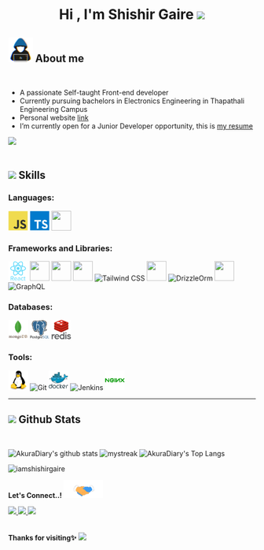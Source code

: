 
<h1 align="center"><b>Hi , I'm Shishir Gaire </b><img src="https://media.giphy.com/media/hvRJCLFzcasrR4ia7z/giphy.gif" width="35"></h1>



	
## <picture><img src = "https://github.com/0xAbdulKhalid/0xAbdulKhalid/raw/main/assets/mdImages/about_me.gif" width = 50px></picture> **About me**
<br>

- A passionate Self-taught Front-end developer
- Currently pursuing bachelors in Electronics Engineering in Thapathali Engineering Campus
- Personal website [link](https://github.com/iamshishirgaire)
- I’m currently open for a Junior Developer opportunity, this is [my resume](https://read.cv/iamshishirgaire)


<img src="https://user-images.githubusercontent.com/73097560/115834477-dbab4500-a447-11eb-908a-139a6edaec5c.gif"><br><br>

## <img src="https://media2.giphy.com/media/QssGEmpkyEOhBCb7e1/giphy.gif?cid=ecf05e47a0n3gi1bfqntqmob8g9aid1oyj2wr3ds3mg700bl&rid=giphy.gif" width ="25"><b> Skills</b>

### Languages:
<p align="left">
    <img src="https://raw.githubusercontent.com/devicons/devicon/master/icons/javascript/javascript-original.svg" alt="JavaScript" width="40" height="40"/>
    <img src="https://raw.githubusercontent.com/devicons/devicon/master/icons/typescript/typescript-original.svg" alt="TypeScript" width="40" height="40"/>
    <img src="https://cdn.jsdelivr.net/gh/devicons/devicon@latest/icons/azuresqldatabase/azuresqldatabase-original.svg" height="40" width="40"/>
    
</p>

### Frameworks and Libraries:
<p align="left">
    <img src="https://raw.githubusercontent.com/devicons/devicon/master/icons/react/react-original-wordmark.svg" alt="React" width="40" height="40"/>
     <img src="https://cdn.jsdelivr.net/gh/devicons/devicon@latest/icons/nextjs/nextjs-original.svg" width="40" height="40"/>
    <img src="https://cdn.jsdelivr.net/gh/devicons/devicon@latest/icons/nestjs/nestjs-original.svg" height="40" width="40" />
    <img src="https://cdn.jsdelivr.net/gh/devicons/devicon@latest/icons/express/express-original.svg" height="40" width="40"/>
    <img src="https://www.vectorlogo.zone/logos/tailwindcss/tailwindcss-icon.svg" alt="Tailwind CSS" width="40" height="40"/>
    <img src="https://cdn.jsdelivr.net/gh/devicons/devicon@latest/icons/nodejs/nodejs-original-wordmark.svg" height="40" width="40"/>
      <img src="https://pbs.twimg.com/profile_images/1767809210060877824/mAtEmNk0_400x400.jpg" alt="DrizzleOrm" width="40" height="40"/>
    <img src="https://cdn.jsdelivr.net/gh/devicons/devicon@latest/icons/prisma/prisma-original.svg" height="40" width="40" />
     <img src="https://www.vectorlogo.zone/logos/graphql/graphql-icon.svg" alt="GraphQL" width="40" height="40"/>

</p>

### Databases:
<p align="left">
    <img src="https://raw.githubusercontent.com/devicons/devicon/master/icons/mongodb/mongodb-original-wordmark.svg" alt="MongoDB" width="40" height="40"/>
    <img src="https://raw.githubusercontent.com/devicons/devicon/master/icons/postgresql/postgresql-original-wordmark.svg" alt="PostgreSQL" width="40" height="40"/>
    <img src="https://raw.githubusercontent.com/devicons/devicon/master/icons/redis/redis-original-wordmark.svg" alt="Redis" width="40" height="40"/>
</p>

### Tools:
<p align="left">
<img src="https://raw.githubusercontent.com/devicons/devicon/master/icons/linux/linux-original.svg" alt="Linux" width="40" height="40"/>
    <img src="https://www.vectorlogo.zone/logos/git-scm/git-scm-icon.svg" alt="Git" width="40" height="40"/>
    <img src="https://raw.githubusercontent.com/devicons/devicon/master/icons/docker/docker-original-wordmark.svg" alt="Docker" width="40" height="40"/>
    <img src="https://www.vectorlogo.zone/logos/jenkins/jenkins-icon.svg" alt="Jenkins" width="40" height="40"/>
    <img src="https://raw.githubusercontent.com/devicons/devicon/master/icons/nginx/nginx-original.svg" alt="Nginx" width="40" height="40"/>
</p>

-----
## <img src="https://media.giphy.com/media/iY8CRBdQXODJSCERIr/giphy.gif" width="35"><b> Github Stats </b>
<br>

![AkuraDiary's github stats](https://github-readme-stats.vercel.app/api?username=iamshishirgaire&show_icons=true&theme=tokyonight)
<img src="https://github-readme-streak-stats.herokuapp.com/?user=iamshishirgaire&theme=tokyonight" alt="mystreak"/>
![AkuraDiary's Top Langs](https://github-readme-stats.vercel.app/api/top-langs/?username=iamshishirgaire&theme=tokyonight&layout=compact)
<p align="left"> <img src="https://komarev.com/ghpvc/?username=iamshishirgaire&label=Profile%20views&color=0e75b6&style=flat" alt="iamshishirgaire" /> </p>
 <p><b>Let's Connect..!</b> <img src="https://github.com/0xAbdulKhalid/0xAbdulKhalid/raw/main/assets/mdImages/handshake.gif" width ="80"></p>

<a target="_blank" href="https://www.linkedin.com/in/shishir-gaire-157a15261/">
<img src="https://img.shields.io/badge/-LinkedIn-0077B5?style=for-the-badge&logo=Linkedin&logoColor=white">
</img>
</a>
<a target="_blank" href="mailto:shishirgaire35@gmail.com">
<img src="https://img.shields.io/badge/-Gmail-D14836?style=for-the-badge&logo=Gmail&logoColor=white"></img>
</a>
<a target="_blank" href="https://twitter.com/ShishirGaire5">
<img src="https://img.shields.io/badge/-Twitter-1DA1F2?style=for-the-badge&logo=Twitter&logoColor=white"></img>
</a>

<br>
<br>
<br>
<b>Thanks for visiting✨</b>


<img src="https://user-images.githubusercontent.com/73097560/115834477-dbab4500-a447-11eb-908a-139a6edaec5c.gif">
<br>
<br>
<br>

<div align='center'>


</div>
<br>
<br>


<br>
